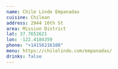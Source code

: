 ```yaml
---
name: Chile Lindo Empanadas
cuisine: Chilean
address: 2944 16th St
area: Mission District
lat: 37.7652621
lon: -122.4184359
phone: "+14156216108"
menu: https://chilelindo.com/empanadas/
drinks: false
---
```

